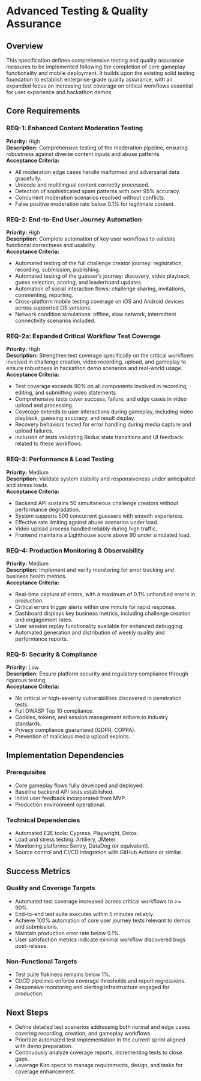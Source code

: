 # Advanced Testing & Quality Assurance

## Overview  
This specification defines comprehensive testing and quality assurance measures to be implemented following the completion of core gameplay functionality and mobile deployment. It builds upon the existing solid testing foundation to establish enterprise-grade quality assurance, with an expanded focus on increasing test coverage on critical workflows essential for user experience and hackathon demos.

## Core Requirements

### REQ-1: Enhanced Content Moderation Testing  
**Priority:** High  
**Description:** Comprehensive testing of the moderation pipeline, ensuring robustness against diverse content inputs and abuse patterns.  
**Acceptance Criteria:**  
- All moderation edge cases handle malformed and adversarial data gracefully.  
- Unicode and multilingual content correctly processed.  
- Detection of sophisticated spam patterns with over 95% accuracy.  
- Concurrent moderation scenarios resolved without conflicts.  
- False positive moderation rate below 0.1% for legitimate content.

### REQ-2: End-to-End User Journey Automation  
**Priority:** High  
**Description:** Complete automation of key user workflows to validate functional correctness and usability.  
**Acceptance Criteria:**  
- Automated testing of the full challenge creator journey: registration, recording, submission, publishing.  
- Automated testing of the guesser’s journey: discovery, video playback, guess selection, scoring, and leaderboard updates.  
- Automation of social interaction flows: challenge sharing, invitations, commenting, reporting.  
- Cross-platform mobile testing coverage on iOS and Android devices across supported OS versions.  
- Network condition simulations: offline, slow network, intermittent connectivity scenarios included.

### **REQ-2a: Expanded Critical Workflow Test Coverage**  
**Priority:** High  
**Description:** Strengthen test coverage specifically on the critical workflows involved in challenge creation, video recording, upload, and gameplay to ensure robustness in hackathon demo scenarios and real-world usage.  
**Acceptance Criteria:**  
- Test coverage exceeds 90% on all components involved in recording, editing, and submitting video statements.  
- Comprehensive tests cover success, failure, and edge cases in video upload and processing.  
- Coverage extends to user interactions during gameplay, including video playback, guessing accuracy, and result display.  
- Recovery behaviors tested for error handling during media capture and upload failures.  
- Inclusion of tests validating Redux state transitions and UI feedback related to these workflows.  

### REQ-3: Performance & Load Testing  
**Priority:** Medium  
**Description:** Validate system stability and responsiveness under anticipated and stress loads.  
**Acceptance Criteria:**  
- Backend API sustains 50 simultaneous challenge creators without performance degradation.  
- System supports 500 concurrent guessers with smooth experience.  
- Effective rate limiting against abuse scenarios under load.  
- Video upload process handled reliably during high traffic.  
- Frontend maintains a Lighthouse score above 90 under simulated load.

### REQ-4: Production Monitoring & Observability  
**Priority:** Medium  
**Description:** Implement and verify monitoring for error tracking and business health metrics.  
**Acceptance Criteria:**  
- Real-time capture of errors, with a maximum of 0.1% unhandled errors in production.  
- Critical errors trigger alerts within one minute for rapid response.  
- Dashboard displays key business metrics, including challenge creation and engagement rates.  
- User session replay functionality available for enhanced debugging.  
- Automated generation and distribution of weekly quality and performance reports.

### REQ-5: Security & Compliance  
**Priority:** Low  
**Description:** Ensure platform security and regulatory compliance through rigorous testing.  
**Acceptance Criteria:**  
- No critical or high-severity vulnerabilities discovered in penetration tests.  
- Full OWASP Top 10 compliance.  
- Cookies, tokens, and session management adhere to industry standards.  
- Privacy compliance guaranteed (GDPR, COPPA).  
- Prevention of malicious media upload exploits.

## Implementation Dependencies

### Prerequisites  
- Core gameplay flows fully developed and deployed.  
- Baseline backend API tests established.  
- Initial user feedback incorporated from MVP.  
- Production environment operational.

### Technical Dependencies  
- Automated E2E tools: Cypress, Playwright, Detox.  
- Load and stress testing: Artillery, JMeter.  
- Monitoring platforms: Sentry, DataDog (or equivalent).  
- Source control and CI/CD integration with GitHub Actions or similar.

## Success Metrics

### Quality and Coverage Targets  
- Automated test coverage increased across critical workflows to >= 90%.  
- End-to-end test suite executes within 5 minutes reliably.  
- Achieve 100% automation of core user journey tests relevant to demos and submissions.  
- Maintain production error rate below 0.1%.  
- User satisfaction metrics indicate minimal workflow discovered bugs post-release.

### Non-Functional Targets  
- Test suite flakiness remains below 1%.  
- CI/CD pipelines enforce coverage thresholds and report regressions.  
- Responsive monitoring and alerting infrastructure engaged for production.

## Next Steps  
- Define detailed test scenarios addressing both normal and edge cases covering recording, creation, and gameplay workflows.  
- Prioritize automated test implementation in the current sprint aligned with demo preparation.  
- Continuously analyze coverage reports, incrementing tests to close gaps.  
- Leverage Kiro specs to manage requirements, design, and tasks for coverage enhancement.
